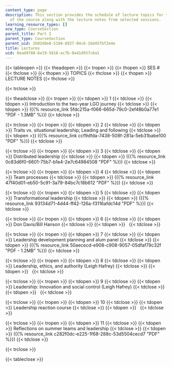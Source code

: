 ```yaml
---
content_type: page
description: This section provides the schedule of lecture topics for the first part
  of the course along with the lecture notes from selected sessions.
learning_resource_types: []
ocw_type: CourseSection
parent_title: Part I
parent_type: CourseSection
parent_uid: 2b02d8e8-5104-6927-04c6-16d45fbf2e4e
title: Lectures
uid: 0ead4f88-6e19-5818-ac7b-0a41d937c6a1
---
```


{{< tableopen >}}
{{< theadopen >}}
{{< tropen >}}
{{< thopen >}}
SES #
{{< thclose >}}
{{< thopen >}}
TOPICS
{{< thclose >}}
{{< thopen >}}
LECTURE NOTES
{{< thclose >}}

{{< trclose >}}

{{< theadclose >}}
{{< tropen >}}
{{< tdopen >}}
1
{{< tdclose >}}
{{< tdopen >}}
Introduction to the two-year LGO journey
{{< tdclose >}}
{{< tdopen >}}
({{% resource_link 5fdc215a-f066-665d-79c0-2ef48b0a77e1 "PDF - 1.3MB" %}})
{{< tdclose >}}

{{< trclose >}}
{{< tropen >}}
{{< tdopen >}}
2
{{< tdclose >}}
{{< tdopen >}}
Traits vs. situational leadership; Leading and following
{{< tdclose >}}
{{< tdopen >}}
({{% resource_link ccf9dfda-7438-508f-281a-5eb31babe100 "PDF" %}})
{{< tdclose >}}

{{< trclose >}}
{{< tropen >}}
{{< tdopen >}}
3
{{< tdclose >}}
{{< tdopen >}}
Distributed leadership
{{< tdclose >}}
{{< tdopen >}}
({{% resource_link 0c83d6f0-6601-75b7-b1e4-2e7c64984508 "PDF" %}})
{{< tdclose >}}

{{< trclose >}}
{{< tropen >}}
{{< tdopen >}}
4
{{< tdclose >}}
{{< tdopen >}}
Team processes
{{< tdclose >}}
{{< tdopen >}}
({{% resource_link 47f40d01-eb50-5c91-3a79-84bc7c18b612 "PDF" %}})
{{< tdclose >}}

{{< trclose >}}
{{< tropen >}}
{{< tdopen >}}
5
{{< tdclose >}}
{{< tdopen >}}
Transformational leadership
{{< tdclose >}}
{{< tdopen >}}
({{% resource_link 93134d71-4d44-ff42-126a-f3116afdc14d "PDF" %}})
{{< tdclose >}}

{{< trclose >}}
{{< tropen >}}
{{< tdopen >}}
6
{{< tdclose >}}
{{< tdopen >}}
Don Davis/Bill Hanson
{{< tdclose >}}
{{< tdopen >}}
 
{{< tdclose >}}

{{< trclose >}}
{{< tropen >}}
{{< tdopen >}}
7
{{< tdclose >}}
{{< tdopen >}}
Leadership development planning and alum panel
{{< tdclose >}}
{{< tdopen >}}
({{% resource_link 50aececd-e908-c908-9057-05dfaf79c32f "PDF - 1.2MB" %}})
{{< tdclose >}}

{{< trclose >}}
{{< tropen >}}
{{< tdopen >}}
8
{{< tdclose >}}
{{< tdopen >}}
Leadership, ethics, and authority (Leigh Hafrey)
{{< tdclose >}}
{{< tdopen >}}
 
{{< tdclose >}}

{{< trclose >}}
{{< tropen >}}
{{< tdopen >}}
9
{{< tdclose >}}
{{< tdopen >}}
Leadership: Innovation and social control (Leigh Hafrey)
{{< tdclose >}}
{{< tdopen >}}
 
{{< tdclose >}}

{{< trclose >}}
{{< tropen >}}
{{< tdopen >}}
10
{{< tdclose >}}
{{< tdopen >}}
Leadership reaction course
{{< tdclose >}}
{{< tdopen >}}
 
{{< tdclose >}}

{{< trclose >}}
{{< tropen >}}
{{< tdopen >}}
11
{{< tdclose >}}
{{< tdopen >}}
Reflections on summer teams and leadership
{{< tdclose >}}
{{< tdopen >}}
({{% resource_link c282f0dc-e225-1f68-288c-53d5504cecd7 "PDF" %}})
{{< tdclose >}}

{{< trclose >}}

{{< tableclose >}}